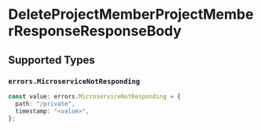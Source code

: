 # DeleteProjectMemberProjectMemberResponseResponseBody


## Supported Types

### `errors.MicroserviceNotResponding`

```typescript
const value: errors.MicroserviceNotResponding = {
  path: "/private",
  timestamp: "<value>",
};
```

